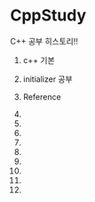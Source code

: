 # CppStudy
C++ 공부 히스토리!!

1. c++ 기본

2. initializer 공부

3. Reference

4.

5.

6.

7.

8.

9.

10.

11.

12.
